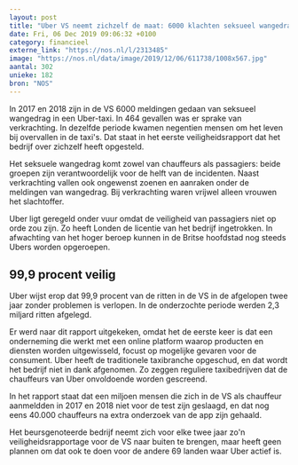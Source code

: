 ```yaml
---
layout: post
title: "Uber VS neemt zichzelf de maat: 6000 klachten seksueel wangedrag in 2 jaar"
date: Fri, 06 Dec 2019 09:06:32 +0100
category: financieel
externe_link: "https://nos.nl/l/2313485"
image: "https://nos.nl/data/image/2019/12/06/611738/1008x567.jpg"
aantal: 302
unieke: 182
bron: "NOS"
---
```


<p>In 2017 en 2018 zijn in de VS 6000 meldingen gedaan van seksueel wangedrag in een Uber-taxi. In 464 gevallen was er sprake van verkrachting. In dezelfde periode kwamen negentien mensen om het leven bij overvallen in de taxi's. Dat staat in het eerste veiligheidsrapport dat het bedrijf over zichzelf heeft opgesteld.</p>
<p>Het seksuele wangedrag komt zowel van chauffeurs als passagiers: beide groepen zijn verantwoordelijk voor de helft van de incidenten. Naast verkrachting vallen ook ongewenst zoenen en aanraken onder de meldingen van wangedrag. Bij verkrachting waren vrijwel alleen vrouwen het slachtoffer.</p>
<p>Uber ligt geregeld onder vuur omdat de veiligheid van passagiers niet op orde zou zijn. Zo heeft Londen de licentie van het bedrijf ingetrokken. In afwachting van het hoger beroep kunnen in de Britse hoofdstad nog steeds Ubers worden opgeroepen.</p>
<h2>99,9 procent veilig</h2>
<p>Uber wijst erop dat 99,9 procent van de ritten in de VS in de afgelopen twee jaar zonder problemen is verlopen. In de onderzochte periode werden 2,3 miljard ritten afgelegd.</p>
<p>Er werd naar dit rapport uitgekeken, omdat het de eerste keer is dat een onderneming die werkt met een online platform waarop producten en diensten worden uitgewisseld, focust op mogelijke gevaren voor de consument. Uber heeft de traditionele taxibranche opgeschud, en dat wordt het bedrijf niet in dank afgenomen. Zo zeggen reguliere taxibedrijven dat de chauffeurs van Uber onvoldoende worden gescreend.</p>
<p>In het rapport staat dat een miljoen mensen die zich in de VS als chauffeur aanmeldden in 2017 en 2018 niet voor de test zijn geslaagd, en dat nog eens 40.000 chauffeurs na extra onderzoek van de app zijn gehaald.</p>
<p>Het beursgenoteerde bedrijf neemt zich voor elke twee jaar zo'n veiligheidsrapportage voor de VS naar buiten te brengen, maar heeft geen plannen om dat ook te doen voor de andere 69 landen waar Uber actief is.</p>
